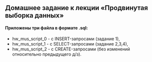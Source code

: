 ## Домашнее задание к лекции «Продвинутая выборка данных»

#### Приложены три файла в формате .sql:
- hw_mus_script_0 - с INSERT-запросами (задание 1),
- hw_mus_script_1 - с SELECT-запросами (задание 2,3,4),
- hw_mus_script_2 - с CREATE-запросами (без изменений относительно предыдущего д/з).